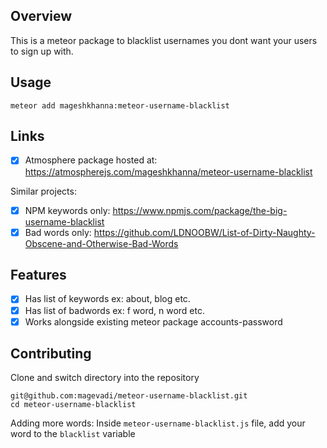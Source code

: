 ## Overview
This is a meteor package to blacklist usernames you dont want your users to sign up with.

## Usage
```
meteor add mageshkhanna:meteor-username-blacklist
```
## Links
- [x]  Atmosphere package hosted at: https://atmospherejs.com/mageshkhanna/meteor-username-blacklist

Similar projects:
- [x] NPM keywords only: https://www.npmjs.com/package/the-big-username-blacklist
- [x] Bad words only: https://github.com/LDNOOBW/List-of-Dirty-Naughty-Obscene-and-Otherwise-Bad-Words

## Features
- [x] Has list of keywords ex: about, blog etc.
- [x] Has list of badwords ex: f word, n word etc.
- [x] Works alongside existing meteor package accounts-password

## Contributing
Clone and switch directory into the repository
```
git@github.com:magevadi/meteor-username-blacklist.git
cd meteor-username-blacklist
```
Adding more words: 
Inside ```meteor-username-blacklist.js``` file, add your word to the ```blacklist``` variable
